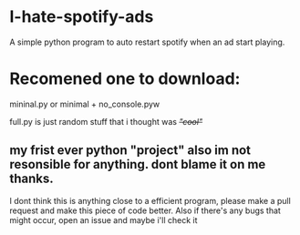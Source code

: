 # I-hate-spotify-ads
A simple python program to auto restart spotify when an ad start playing.


<h1>Recomened one to download:</h1>
mininal.py or minimal + no_console.pyw

full.py is just random stuff that i thought was *~~"cool"~~*

<h2>my frist ever python "project" also im not resonsible for anything. dont blame it on me thanks.</h2>



I dont think this is anything close to a efficient program, please make a pull request and make this piece of code better.
Also if there's any bugs that might occur, open an issue and maybe i'll check it
